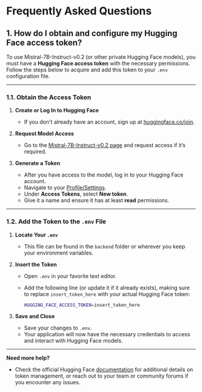 # Frequently Asked Questions

## 1. How do I obtain and configure my Hugging Face access token?

To use Mistral-7B-Instruct-v0.2 (or other private Hugging Face models), you must have a **Hugging Face access token** with the necessary permissions. Follow the steps below to acquire and add this token to your `.env` configuration file.

---

### 1.1. Obtain the Access Token

1. **Create or Log In to Hugging Face**  
   - If you don't already have an account, sign up at [huggingface.co/join](https://huggingface.co/join).

2. **Request Model Access**  
   - Go to the [Mistral-7B-Instruct-v0.2 page](https://huggingface.co/mistralai/Mistral-7B-Instruct-v0.2) and request access if it’s required.

3. **Generate a Token**  
   - After you have access to the model, log in to your Hugging Face account.  
   - Navigate to your [Profile/Settings](https://huggingface.co/settings/tokens).  
   - Under **Access Tokens**, select **New token**.  
   - Give it a name and ensure it has at least **read** permissions.

---

### 1.2. Add the Token to the `.env` File

1. **Locate Your `.env`**  
   - This file can be found in the `backend` folder or wherever you keep your environment variables.

2. **Insert the Token**  
   - Open `.env` in your favorite text editor.  
   - Add the following line (or update it if it already exists), making sure to replace `insert_token_here` with your actual Hugging Face token:

     ```bash
     HUGGING_FACE_ACCESS_TOKEN=insert_token_here
     ```

3. **Save and Close**  
   - Save your changes to `.env`.  
   - Your application will now have the necessary credentials to access and interact with Hugging Face models.

---

**Need more help?**  
- Check the official Hugging Face [documentation](https://huggingface.co/docs) for additional details on token management, or reach out to your team or community forums if you encounter any issues.
